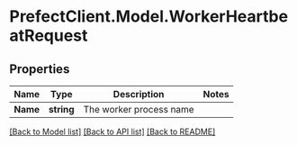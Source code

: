 # PrefectClient.Model.WorkerHeartbeatRequest

## Properties

Name | Type | Description | Notes
------------ | ------------- | ------------- | -------------
**Name** | **string** | The worker process name | 

[[Back to Model list]](../README.md#documentation-for-models) [[Back to API list]](../README.md#documentation-for-api-endpoints) [[Back to README]](../README.md)

